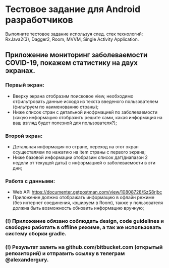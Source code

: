 # Тестовое задание для Android разработчиков #

Выполните тестовое задание используя след. стек технологий: RxJava2(3), Dagger2, Room, MVVM, Single Activity Application.

## Приложение мониторинг заболеваемости COVID-19, покажем статистику на двух экранах.

### Первый экран:
    
 - Вверху экрана отобразим поисковое view, необходимо отфильтровать данные исходя из текста введеного пользователем (фильтруем по наименованию страны);
 - Ниже список стран с детальной инофрмацией по заболеваемости (какую информацию отобразить решите сами, какая информация на ваш взгляд будет полезной для пользователя?);
    
### Второй экран:

 - Детальная информация по стране, переход на этот экран осуществляем по нажатию на item страны с первого экрана;
 - Ниже базовой информации отобразим список дат(диапазон 2 недели от текущей даты) с информацией о заболеваемости в эти дни;
    
### Работа с данными:

 - Web API https://documenter.getpostman.com/view/10808728/SzS8rjbc
 - Приложение должно отображать информацию в офлайн режиме (без интернет соединения, кэшируем в Room), также у пользователя должна быть возможность обновить информацию вручную;

### (!) Приложение обязано соблюдать design, code guidelines и свободно работать в offline режиме, а так же использовать систему сборки gradle.

### (!) Результат залить на github.com/bitbucket.com (открытый репозиторий) и отправить ссылку в телеграм @alexandergury.
